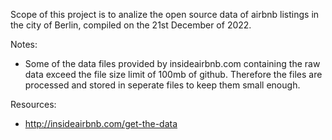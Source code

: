 Scope of this project is to analize the open source data of airbnb listings in the city of Berlin, compiled on the 21st December of 2022.

Notes:
- Some of the data files provided by insideairbnb.com containing the raw data exceed the file size limit of 100mb of github. Therefore the files are processed and stored in seperate files to keep them small enough.

Resources:
- http://insideairbnb.com/get-the-data